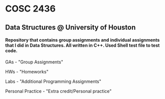 # COSC 2436

## Data Structures @ University of Houston

#### Repository that contains group assignments and individual assignments that I did in Data Structures. All written in C++. Used Shell test file to test code.

GAs - "Group Assignments"

HWs - "Homeworks"

Labs - "Additional Programming Assignments"

Personal Practice - "Extra credit/Personal practice"

